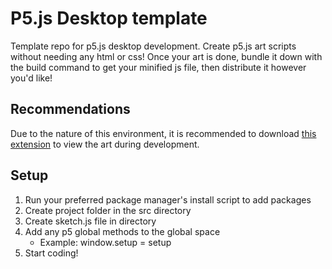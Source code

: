 # P5.js Desktop template

Template repo for p5.js desktop development. Create p5.js art scripts without needing any html or css! Once your art is done, bundle it down with the build command to get your minified js file, then distribute it however you'd like!

## Recommendations

Due to the nature of this environment, it is recommended to download [this extension](https://marketplace.visualstudio.com/items?itemName=filipesabella.live-p5) to view the art during development.

## Setup

1. Run your preferred package manager's install script to add packages
2. Create project folder in the src directory
3. Create sketch.js file in directory
4. Add any p5 global methods to the global space
   - Example: window.setup = setup
5. Start coding!
